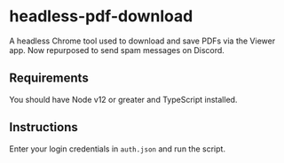 # headless-pdf-download
A headless Chrome tool used to download and save PDFs via the Viewer app. Now repurposed to send spam messages on Discord.

## Requirements
You should have Node v12 or greater and TypeScript installed.

## Instructions
Enter your login credentials in `auth.json` and run the script.